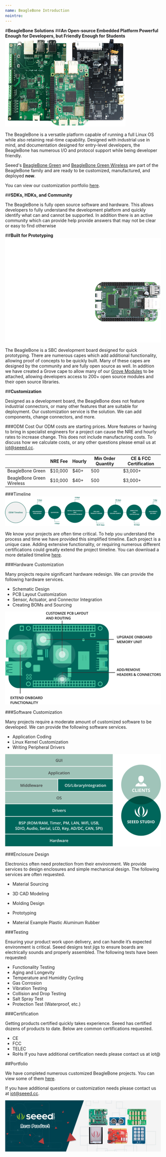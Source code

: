 ```yaml
---
name: BeagleBone Introduction
nointro:
---
```


#**BeagleBone Solutions**
##**An Open-source Embedded Platform Powerful Enough for Developers, but Friendly Enough for Students**
![Customization](https://github.com/SeeedDocument/BeagleBoneSolutions/blob/master/img/BBG_Customization.png?raw=true)

The BeagleBone is a versatile platform capable of running a full Linux OS while also retaining real-time capability. Designed with industrial use in mind, and documentation designed for entry-level developers, the BeagleBone has numerous I/O and protocol support while being developer friendly.

Seeed's [BeagleBone Green](http://wiki.seeedstudio.com/BeagleBone_Green/) and [BeagleBone Green Wireless](http://wiki.seeedstudio.com/BeagleBone_Green_Wireless/) are part of the BeagleBone family and are ready to be customized, manufactured, and deployed **now**.

You can view our customization portfolio [here](#portfolio).

##**SDKs, HDKs, and Community**

The BeagleBone is fully open source software and hardware. This allows developers to fully understand the development platform and quickly identify what can and cannot be supported. In addition there is an active community which can provide help provide answers that may not be clear or easy to find otherwise

##**Built for Prototyping**
![prototyping](https://github.com/SeeedDocument/BeagleBoneSolutions/blob/master/img/Prototyping.gif?raw=true)

The BeagleBone is a SBC development board designed for quick prototyping.  There are numerous capes which add additional functionality, allowing proof of concepts to be quickly built. Many of these capes are designed by the community and are fully open source as well. In addition we have created a Grove cape to allow many of our [Grove Modules](http://wiki.seeedstudio.com/Grove_System/) to be attached, allowing developers access to 200+ open source modules and their open source libraries.

##**Customization**

Designed as a development board, the BeagleBone does not feature industrial connectors, or many other features that are suitable for deployment. Our customization service is the solution. We can add components, change connectors, and more.

###ODM Cost
Our ODM costs are starting prices. More features or having to bring in specialist engineers for a project can cause the NRE and hourly rates to increase change. This does not include manufacturing costs. To discuss how we calculate costs, or any other questions please email us at [iot@seeed.cc](iot@seeed.cc).

|                           | NRE Fee | Hourly | Min Order Quantity | CE & FCC Certification |
|---------------------------|---------|--------|--------------------|------------------------|
| BeagleBone Green          | $10,000 |   $40+ |                500 |                $3,000+ |
| BeagleBone Green Wireless | $10,000 |   $40+ |                500 |                $3,000+ |




###Timeline
![ODM timeline](https://github.com/SeeedDocument/BeagleBoneSolutions/blob/master/img/Timeline.png?raw=true)

We know your projects are often time critical. To help you understand the process and time we have provided this simplified timeline. Each project is a unique case. Adding extensive functionality, or requiring numerous different certifications could greatly extend the project timeline. You can download a more detailed timeline [here](https://github.com/SeeedDocument/BeagleBoneSolutions/blob/master/res/ODM_Detailed_Timeline.pdf).


###Hardware Customization

Many projects require significant hardware redesign. We can provide the following hardware services.

- Schematic Design
- PCB Layout Customization
- Sensor, Actuator, and Connector Integration
- Creating BOMs and Sourcing

![Hardware](https://github.com/SeeedDocument/BeagleBoneSolutions/blob/master/img/Hardware.png?raw=true)


###Software Customization

Many projects require a moderate amount of customized software to be developed. We can provide the following software services.

- Application Coding
- Linux Kernel Customization
- Writing Peripheral Drivers

![Software](https://github.com/SeeedDocument/BeagleBoneSolutions/blob/master/img/Software.png?raw=true)


###Enclosure Design

Electronics often need protection from their environment. We provide services to design enclosures and simple mechanical design. The following services are often requested.

- Material Sourcing
- 3D CAD Modeling
- Molding Design
- Prototyping

- Material Example
   Plastic
   Aluminum
   Rubber

###Testing

Ensuring your product work upon delivery, and can handle it’s expected environment is critical. Seeed designs test jigs to ensure boards are electrically sounds and properly assembled. The following tests have been requested:

- Functionality Testing
- Aging and Longevity
- Temperature and Humidity Cycling
- Gas Corrosion
- Vibration Testing
- Collision and Drop Testing
- Salt Spray Test
- Protection Test (Waterproof, etc.)

###Certification

Getting products certified quickly takes experience. Seeed has certified dozens of products to date. Below are common certifications requested.

- CE
- FCC
- TELEC
- RoHs
If you have additional certification needs please contact us at iot@

##Portfolio

We have completed numerous customized BeagleBone projects. You can view some of them [here](https://community.seeedstudio.com/portfolio).


If you have additional questions or customization needs please contact us at [iot@seeed.cc](iot@seeed.cc).
<br /><p style="text-align:center"><a href="https://www.seeedstudio.com/act-4.html" target="_blank"><img src="https://github.com/SeeedDocument/Wiki_Banner/raw/master/new_product.jpg" /></a></p>